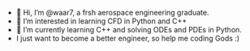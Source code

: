 - 👋 Hi, I’m @waar7,  a frsh aerospace engineering graduate.
- 👀 I’m interested in learning CFD in Python and C++
- 🌱 I’m currently learning C++ and solving ODEs and PDEs in Python.
- I just want to become a better engineer, so help me coding Gods :)
